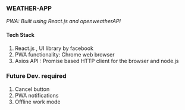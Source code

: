 ### WEATHER-APP
_PWA: Built using React.js and openweatherAPI_

#### Tech Stack
1. React.js , UI library by facebook
2. PWA functionality: Chrome web browser
3. Axios API : Promise based HTTP client for the browser and node.js

### Future Dev. required
1. Cancel button
2. PWA notifications
3. Offline work mode